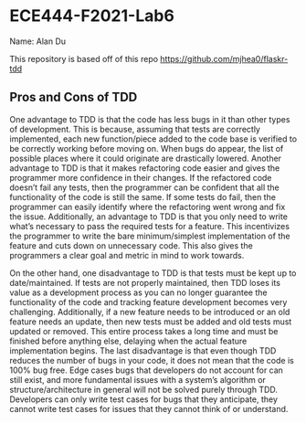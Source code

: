 # ECE444-F2021-Lab6
Name: Alan Du

This repository is based off of this repo https://github.com/mjhea0/flaskr-tdd

## Pros and Cons of TDD
One advantage to TDD is that the code has less bugs in it than other types of development. This is because, assuming that tests are correctly implemented, each new function/piece added to the code base is verified to be correctly working before moving on. When bugs do appear, the list of possible places where it could originate are drastically lowered. Another advantage to TDD is that it makes refactoring code easier and gives the programmer more confidence in their changes. If the refactored code doesn’t fail any tests, then the programmer can be confident that all the functionality of the code is still the same. If some tests do fail, then the programmer can easily identify where the refactoring went wrong and fix the issue. Additionally, an advantage to TDD is that you only need to write what’s necessary to pass the required tests for a feature. This incentivizes the programmer to write the bare minimum/simplest implementation of the feature and cuts down on unnecessary code. This also gives the programmers a clear goal and metric in mind to work towards.

On the other hand, one disadvantage to TDD is that tests must be kept up to date/maintained. If tests are not properly maintained, then TDD loses its value as a development process as you can no longer guarantee the functionality of the code and tracking feature development becomes very challenging. Additionally, if a new feature needs to be introduced or an old feature needs an update, then new tests must be added and old tests must updated or removed. This entire process takes a long time and must be finished before anything else, delaying when the actual feature implementation begins. The last disadvantage is that even though TDD reduces the number of bugs in your code, it does not mean that the code is 100% bug free. Edge cases bugs that developers do not account for can still exist, and more fundamental issues with a system’s algorithm or structure/architecture in general will not be solved purely through TDD. Developers can only write test cases for bugs that they anticipate, they cannot write test cases for issues that they cannot think of or understand. 
